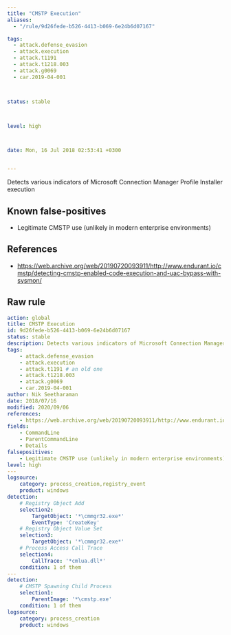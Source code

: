```yaml
---
title: "CMSTP Execution"
aliases:
  - "/rule/9d26fede-b526-4413-b069-6e24b6d07167"

tags:
  - attack.defense_evasion
  - attack.execution
  - attack.t1191
  - attack.t1218.003
  - attack.g0069
  - car.2019-04-001



status: stable



level: high



date: Mon, 16 Jul 2018 02:53:41 +0300


---
```


Detects various indicators of Microsoft Connection Manager Profile Installer execution

<!--more-->


## Known false-positives

* Legitimate CMSTP use (unlikely in modern enterprise environments)



## References

* https://web.archive.org/web/20190720093911/http://www.endurant.io/cmstp/detecting-cmstp-enabled-code-execution-and-uac-bypass-with-sysmon/


## Raw rule
```yaml
action: global
title: CMSTP Execution
id: 9d26fede-b526-4413-b069-6e24b6d07167
status: stable
description: Detects various indicators of Microsoft Connection Manager Profile Installer execution
tags:
    - attack.defense_evasion
    - attack.execution
    - attack.t1191 # an old one
    - attack.t1218.003
    - attack.g0069
    - car.2019-04-001
author: Nik Seetharaman
date: 2018/07/16
modified: 2020/09/06
references:
    - https://web.archive.org/web/20190720093911/http://www.endurant.io/cmstp/detecting-cmstp-enabled-code-execution-and-uac-bypass-with-sysmon/
fields:
    - CommandLine
    - ParentCommandLine
    - Details
falsepositives:
    - Legitimate CMSTP use (unlikely in modern enterprise environments)
level: high
---
logsource:
    category: process_creation,registry_event
    product: windows
detection:
    # Registry Object Add
    selection2:
        TargetObject: '*\cmmgr32.exe*'
        EventType: 'CreateKey'
    # Registry Object Value Set
    selection3:
        TargetObject: '*\cmmgr32.exe*'
    # Process Access Call Trace
    selection4:
        CallTrace: '*cmlua.dll*'
    condition: 1 of them
---
detection:
    # CMSTP Spawning Child Process
    selection1:
        ParentImage: '*\cmstp.exe'
    condition: 1 of them
logsource:
    category: process_creation
    product: windows

```
